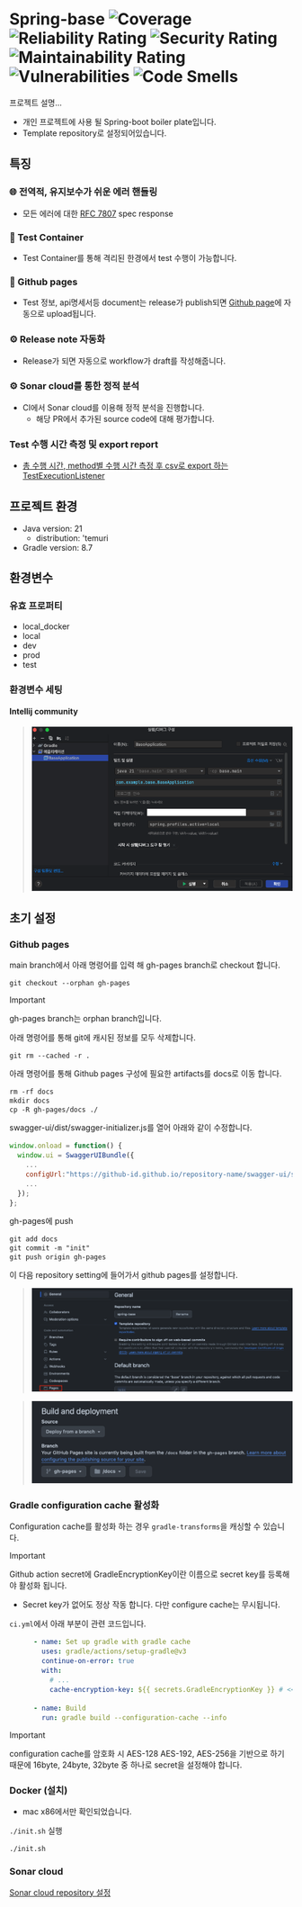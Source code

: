 # Spring-base ![Coverage](https://sonarcloud.io/api/project_badges/measure?project=can019_spring-base&metric=coverage) ![Reliability Rating](https://sonarcloud.io/api/project_badges/measure?project=can019_spring-base&metric=reliability_rating) ![Security Rating](https://sonarcloud.io/api/project_badges/measure?project=can019_spring-base&metric=security_rating) ![Maintainability Rating](https://sonarcloud.io/api/project_badges/measure?project=can019_spring-base&metric=sqale_rating) ![Vulnerabilities](https://sonarcloud.io/api/project_badges/measure?project=can019_spring-base&metric=vulnerabilities) ![Code Smells](https://sonarcloud.io/api/project_badges/measure?project=can019_spring-base&metric=code_smells)

프로젝트 설명...


- 개인 프로젝트에 사용 될 Spring-boot boiler plate입니다.
- Template repository로 설정되어있습니다.

## 특징
### 🌐 전역적, 유지보수가 쉬운 에러 핸들링
- 모든 에러에 대한 [RFC 7807](https://datatracker.ietf.org/doc/html/rfc7807) spec response
 
### 🚪 Test Container
- Test Container를 통해 격리된 한경에서 test 수행이 가능합니다.

### 📝 Github pages
- Test 정보, api명세서등 document는 release가 publish되면 [Github page](https://can019.github.io/spring-base)에 자동으로 upload됩니다.

### ⚙️ Release note 자동화

- Release가 되면 자동으로 workflow가 draft를 작성해줍니다.

### ⚙️ Sonar cloud를 통한 정적 분석

- CI에서 Sonar cloud를 이용해 정적 분석을 진행합니다.
  - 해당 PR에서 추가된 source code에 대해 평가합니다.

### Test 수행 시간 측정 및 export report
- [총 수행 시간, method별 수행 시간 측정 후 csv로 export 하는 TestExecutionListener](https://github.com/can019/spring-base/pull/58)


## 프로젝트 환경
- Java version: 21
  - distribution: 'temuri
- Gradle version: 8.7

## 환경변수
### 유효 프로퍼티
- local_docker
- local
- dev
- prod
- test

### 환경변수 세팅
#### Intellij community
> ![intellij-community-env](./docs/resource/intellij_comunity_env_set.png)

## 초기 설정
### Github pages
main branch에서 아래 명령어를 입력 해 gh-pages branch로 checkout 합니다.

```shell
git checkout --orphan gh-pages
```
> [!IMPORTANT]
> gh-pages branch는 orphan branch입니다.

아래 명령어를 통해 git에 캐시된 정보를 모두 삭제합니다.
```shell
git rm --cached -r .
```
아래 명령어를 통해 Github pages 구성에 필요한 artifacts를 docs로 이동 합니다.
```shell
rm -rf docs
mkdir docs
cp -R gh-pages/docs ./
```
swagger-ui/dist/swagger-initializer.js를 열어 아래와 같이 수정합니다.
```javascript
window.onload = function() {
  window.ui = SwaggerUIBundle({
    ...
    configUrl:"https://github-id.github.io/repository-name/swagger-ui/swagger-config.yaml",
    ...
  });
};
```

gh-pages에 push
```shell
git add docs
git commit -m "init"
git push origin gh-pages
```
이 다음 repository setting에 들어가서 github pages를 설정합니다.

> ![github-repo-setting](./docs/resource/gh-pages-repo-setting.png)

> ![github-gh-pages-deploy-setting](./docs/resource/gh-pages-deploy-setting.png)

### Gradle configuration cache 활성화
Configuration cache를 활성화 하는 경우 `gradle-transforms`을 캐싱할 수 있습니다.

> [!IMPORTANT]
> Github action secret에 GradleEncryptionKey이란 이름으로 secret key를 등록해야 활성화 됩니다.
>  - Secret key가 없어도 정상 작동 합니다. 다만 configure cache는 무시됩니다.

`ci.yml`에서 아래 부분이 관련 코드입니다.
```yaml
      - name: Set up gradle with gradle cache
        uses: gradle/actions/setup-gradle@v3
        continue-on-error: true
        with:
          # ...
          cache-encryption-key: ${{ secrets.GradleEncryptionKey }} # << github action secret 등록해야 활성화

      - name: Build
        run: gradle build --configuration-cache --info
```

> [!IMPORTANT]
> configuration cache를 암호화 시 AES-128  AES-192, AES-256을 기반으로 하기 때문에 16byte, 24byte, 32byte 중 하나로 secret을 설정해야 합니다.


### Docker (설치)
- mac x86에서만 확인되었습니다.

`./init.sh` 실행

``` shell
./init.sh
```

### Sonar cloud
[Sonar cloud repository 설정](https://chaerim1001.tistory.com/94)
